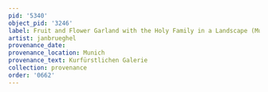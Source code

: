 ```yaml
---
pid: '5340'
object_pid: '3246'
label: Fruit and Flower Garland with the Holy Family in a Landscape (Munich)
artist: janbrueghel
provenance_date:
provenance_location: Munich
provenance_text: Kurfürstlichen Galerie
collection: provenance
order: '0662'
---
```

